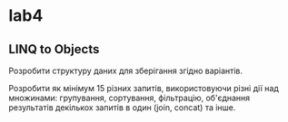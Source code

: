# lab4

## LINQ to Objects

Розробити структуру даних для зберігання згідно варіантів.

Розробити як мінімум 15 різних запитів, використовуючи різні дії над
множинами: групування, сортування, фільтрацію, об'єднання результатів
декількох запитів в один (join, concat) та інше.
